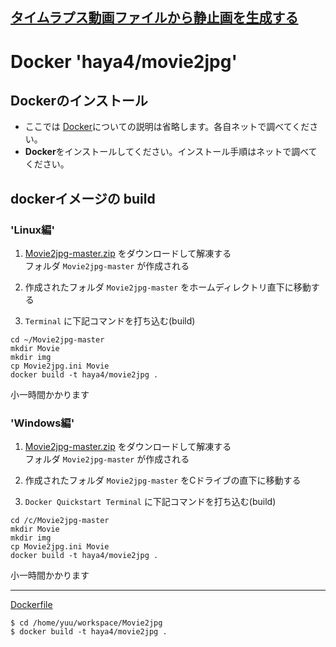 [タイムラプス動画ファイルから静止画を生成する](README.md)
----

# Docker 'haya4/movie2jpg'

## Dockerのインストール

 * ここでは [Docker]()についての説明は省略します。各自ネットで調べてください。
 * **Docker**をインストールしてください。インストール手順はネットで調べてください。


## dockerイメージの build

### 'Linux編'

1. [Movie2jpg-master.zip](/gitbucket/yuu/Movie2jpg/archive/master.zip) をダウンロードして解凍する  
フォルダ `Movie2jpg-master` が作成される

2. 作成されたフォルダ `Movie2jpg-master` をホームディレクトリ直下に移動する

3. `Terminal` に下記コマンドを打ち込む(build)
  ```
  cd ~/Movie2jpg-master
  mkdir Movie
  mkdir img
  cp Movie2jpg.ini Movie
  docker build -t haya4/movie2jpg .
  ```
  小一時間かかります


### 'Windows編'

1. [Movie2jpg-master.zip](/gitbucket/yuu/Movie2jpg/archive/master.zip) をダウンロードして解凍する  
フォルダ `Movie2jpg-master` が作成される

2. 作成されたフォルダ `Movie2jpg-master` をCドライブの直下に移動する

3. `Docker Quickstart Terminal` に下記コマンドを打ち込む(build)
  ```
  cd /c/Movie2jpg-master
  mkdir Movie
  mkdir img
  cp Movie2jpg.ini Movie
  docker build -t haya4/movie2jpg .
  ```
  小一時間かかります


----

[Dockerfile](/gitbucket/yuu/Movie2jpg/blob/master/Dockerfile)

  ```
$ cd /home/yuu/workspace/Movie2jpg
$ docker build -t haya4/movie2jpg .
  ```
